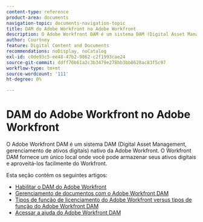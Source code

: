 ```yaml
---
content-type: reference
product-area: documents
navigation-topic: documents-navigation-topic
title: DAM do Adobe Workfront no Adobe Workfront
description: O Adobe Workfront DAM é um sistema DAM (Digital Asset Management, gerenciamento de ativos digitais) nativo da Adobe Workfront. O Workfront DAM fornece um único local onde você pode armazenar seus ativos digitais e aproveitá-los facilmente do Workfront.
author: Courtney
feature: Digital Content and Documents
recommendations: noDisplay, noCatalog
exl-id: c0de93c5-ee48-47b2-9862-c2f1993cae24
source-git-commit: ddff70b61a2c3b3479e278bb3bb8628ac83f5c97
workflow-type: tm+mt
source-wordcount: '111'
ht-degree: 0%

---
```


# DAM do Adobe Workfront no Adobe Workfront

O Adobe Workfront DAM é um sistema DAM (Digital Asset Management, gerenciamento de ativos digitais) nativo da Adobe Workfront. O Workfront DAM fornece um único local onde você pode armazenar seus ativos digitais e aproveitá-los facilmente do Workfront.

Esta seção contém os seguintes artigos:

* [Habilitar o DAM do Adobe Workfront](../../documents/workfront-dam-within-workfront/enable-wf-dam.md)
* [Gerenciamento de documentos com o Adobe Workfront DAM](../../documents/workfront-dam-within-workfront/manage-docs-with-wf-dam.md)
* [Tipos de função de licenciamento do Adobe Workfront versus tipos de função do Adobe Workfront DAM](../../documents/workfront-dam-within-workfront/difference-between-wf-dam-role-types.md)
* [Acessar a ajuda do Adobe Workfront DAM](../../documents/workfront-dam-within-workfront/access-help-workfront-dam.md)
